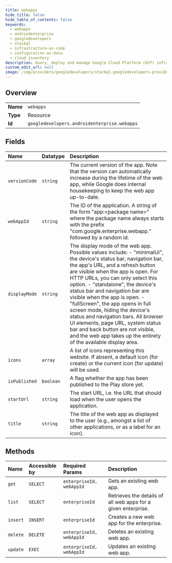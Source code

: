 ```yaml
---
title: webapps
hide_title: false
hide_table_of_contents: false
keywords:
  - webapps
  - androidenterprise
  - googledevelopers    
  - stackql
  - infrastructure-as-code
  - configuration-as-data
  - cloud inventory
description: Query, deploy and manage Google Cloud Platform (GCP) infrastructure and resources using SQL
custom_edit_url: null
image: /img/providers/googledevelopers/stackql-googledevelopers-provider-featured-image.png
---
```

  
    

## Overview
<table><tbody>
<tr><td><b>Name</b></td><td><code>webapps</code></td></tr>
<tr><td><b>Type</b></td><td>Resource</td></tr>
<tr><td><b>Id</b></td><td><code>googledevelopers.androidenterprise.webapps</code></td></tr>
</tbody></table>

## Fields
| Name | Datatype | Description |
|:-----|:---------|:------------|
| `versionCode` | `string` | The current version of the app. Note that the version can automatically increase during the lifetime of the web app, while Google does internal housekeeping to keep the web app up-to-date. |
| `webAppId` | `string` | The ID of the application. A string of the form "app:&lt;package name&gt;" where the package name always starts with the prefix "com.google.enterprise.webapp." followed by a random id. |
| `displayMode` | `string` | The display mode of the web app. Possible values include: - "minimalUi", the device's status bar, navigation bar, the app's URL, and a refresh button are visible when the app is open. For HTTP URLs, you can only select this option. - "standalone", the device's status bar and navigation bar are visible when the app is open. - "fullScreen", the app opens in full screen mode, hiding the device's status and navigation bars. All browser UI elements, page URL, system status bar and back button are not visible, and the web app takes up the entirety of the available display area.  |
| `icons` | `array` | A list of icons representing this website. If absent, a default icon (for create) or the current icon (for update) will be used. |
| `isPublished` | `boolean` | A flag whether the app has been published to the Play store yet. |
| `startUrl` | `string` | The start URL, i.e. the URL that should load when the user opens the application. |
| `title` | `string` | The title of the web app as displayed to the user (e.g., amongst a list of other applications, or as a label for an icon). |
## Methods
| Name | Accessible by | Required Params | Description |
|:-----|:--------------|:----------------|:------------|
| `get` | `SELECT` | `enterpriseId, webAppId` | Gets an existing web app. |
| `list` | `SELECT` | `enterpriseId` | Retrieves the details of all web apps for a given enterprise. |
| `insert` | `INSERT` | `enterpriseId` | Creates a new web app for the enterprise. |
| `delete` | `DELETE` | `enterpriseId, webAppId` | Deletes an existing web app. |
| `update` | `EXEC` | `enterpriseId, webAppId` | Updates an existing web app. |
